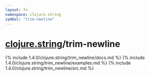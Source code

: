 ```yaml
---
layout: fn
namespace: clojure.string
symbol: "trim-newline"
---
```


# [clojure.string](../)/trim-newline

{% include 1.4.0/clojure.string/trim_newline/docs.md %}
{% include 1.4.0/clojure.string/trim_newline/examples.md %}
{% include 1.4.0/clojure.string/trim_newline/src.md %}

